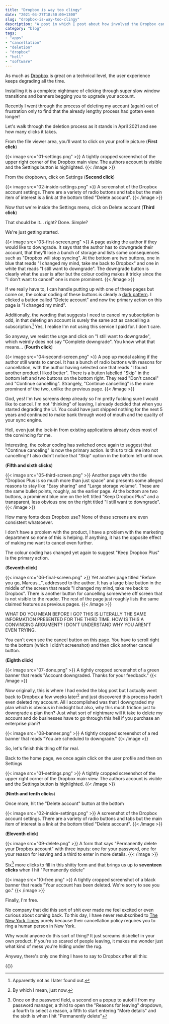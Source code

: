 ```yaml
---
title: "Dropbox is way too clingy"
date: "2021-04-27T18:50:00+1300"
slug: "dropbox-is-way-too-clingy"
description: "A post in which I post about how involved the Dropbox cancellation process is."
category: "blog"
tags:
- "apps"
- "cancellation"
- "deletion"
- "dropbox"
- "hell"
- "software"
---
```


As much as [Dropbox](https://www.dropbox.com) is great on a technical level, the user experience keeps degrading all the time.

Installing it is a complete nightmare of clicking through super slow window transitions and banners begging you to upgrade your account.

Recently I went through the process of deleting my account (again) out of frustration only to find that the already lengthy process had gotten even longer!

Let's walk through the deletion process as it stands in April 2021 and see how many clicks it takes.

From the file viewer area, you'll want to click on your profile picture (**First click**)

{{< image src="01-settings.png" >}}
A tightly cropped screenshot of the upper right corner of the Dropbox main view. The authors account is visible and the Settings button is highlighted.
{{< /image >}}

From the dropbown, click on Settings (**Second click**)

{{< image src="02-inside-settings.png" >}}
A screenshot of the Dropbox account settings. There are a variety of radio buttons and tabs but the main item of interest is a link at the bottom titled "Delete account".
{{< /image >}}

Now that we're inside the Settings menu, click on Delete account (**Third click**)

That should be it... right? Done. Simple?

We're just getting started.

{{< image src="03-first-screen.png" >}}
A page asking the author if they would like to downgrade. It says that the author has to downgrade their account, that they'll lose a bunch of storage and lists some consequences such as "Dropbox will stop syncing". At the bottom are two buttons, one in blue that reads "I changed my mind, take me back to Dropbox" and one in white that reads "I still want to downgrade". The downgrade button is clearly what the user is after but the colour coding makes it tricky since the "I don't want to cancel" one is more prominent.
{{< /image >}}

If we really have to, I can handle putting up with one of these pages but come on, the colour coding of these buttons is clearly a [dark pattern](https://www.darkpatterns.org/). I clicked a button called "Delete account" and now the primary action on this page is "I changed my mind".

Additionally, the wording that suggests I need to cancel my subscription is odd, in that deleting an account is surely the same act as cancelling a subscription.[^1] Yes, I realise I'm not using this service I paid for. I don't care.

So anyway, we resist the urge and click on "I still want to downgrade", which weirdly does not say "Complete downgrade". You know what that means... (**Fourth click**)

{{< image src="04-second-screen.png" >}}
A pop up modal asking if the author still wants to cancel. It has a bunch of radio buttons with reasons for cancellation, with the author having selected one that reads "I found another product I liked better". There is a button labelled "Skip" in the bottom left and two buttons on the bottom right. They read "Don't cancel" and "Continue cancelling". Strangely, "Continue cancelling" is the more prominent of the two, unlike the previous page.
{{< /image >}}

God, yes! I'm two screens deep already so I'm pretty fucking sure I would like to cancel. I'm not "thinking" of leaving, I already decided that when you started degrading the UI. You could have just shipped nothing for the next 5 years and continued to make bank through word of mouth and the quality of your sync engine.

Hell, even just the lock-in from existing applications already does most of the convincing for me.

Interesting, the colour coding has switched once again to suggest that "Continue canceling" is now the primary action. Is this to trick me into not cancelling? I also didn't notice that "Skip" option in the bottom left until now.

(**Fifth and sixth clicks**)

{{< image src="05-third-screen.png" >}}
Another page with the title "Dropbox Plus is so much more than just space" and presents some alleged reasons to stay like "Easy sharing" and "Large storage volume". These are the same bullet points, roughly, as the earlier page. At the bottom are two buttons, a prominent blue one on the left titled "Keep Dropbox Plus" and a transparent, less obvious one on the right titled "I still want to downgrade".
{{< /image >}}

How many fonts does Dropbox use? None of these screens are even consistent whatsoever.

I don't have a problem with the product, I have a problem with the marketing department so none of this is helping. If anything, it has the opposite effect of making me want to cancel even further.

The colour coding has changed yet again to suggest "Keep Dropbox Plus" is the primary action.

(**Seventh click**)

{{< image src="06-final-screen.png" >}}
Yet another page titled "Before you go, Marcus...", addressed to the author. It has a large blue button in the middle of the screen that reads "I changed my mind, take me back to Dropbox". There is another button for cancelling somewhere off screen that is not visible to the reader. The rest of the page just roughly lists the same claimed features as previous pages.
{{< /image >}}

WHAT DO YOU MEAN BEFORE I GO? THIS IS LITERALLY THE SAME INFORMATION PRESENTED FOR THE THIRD TIME. HOW IS THIS A CONVINCING ARGUMENT? I DON'T UNDERSTAND WHY YOU AREN'T EVEN TRYING.

You can't even see the cancel button on this page. You have to scroll right to the bottom (which I didn't screenshot) and then click another cancel button.

(**Eighth click**)

{{< image src="07-done.png" >}}
A tightly cropped screenshot of a green banner that reads "Account downgraded. Thanks for your feedback."
{{< /image >}}

Now originally, this is where I had ended the blog post but I actually went back to Dropbox a few weeks later[^2] and just discovered this process hadn't even deleted my account. All I accomplished was that I downgraded my plan which is obvious in hindsight but also, why this much friction just to downgrade a plan then? Just what sort of nightmare will it take to delete my account and do businesses have to go through this hell if you purchase an enterprise plan?!

{{< image src="08-banner.png" >}}
A tightly cropped screenshot of a red banner that reads "You are scheduled to downgrade."
{{< /image >}}

So, let's finish this thing off for real.

Back to the home page, we once again click on the user profile and then on Settings

{{< image src="01-settings.png" >}}
A tightly cropped screenshot of the upper right corner of the Dropbox main view. The authors account is visible and the Settings button is highlighted.
{{< /image >}}

(**Ninth and tenth clicks**)

Once more, hit the "Delete account" button at the bottom

{{< image src="02-inside-settings.png" >}}
A screenshot of the Dropbox account settings. There are a variety of radio buttons and tabs but the main item of interest is a link at the bottom titled "Delete account".
{{< /image >}}

(**Eleventh click**)

{{< image src="09-delete.png" >}}
A form that says "Permanently delete your Dropbox account" with three inputs: one for your password, one for your reason for leaving and a third to enter in more details.
{{< /image >}}

Six[^3] more clicks to fill in this shitty form and that brings us up to **seventeen clicks** when I hit "Permanently delete"

{{< image src="10-free.png" >}}
A tightly cropped screenshot of a black banner that reads "Your account has been deleted. We're sorry to see you go."
{{< /image >}}

Finally, I'm free.

No company that did this sort of shit ever made me feel excited or even curious about coming back. To this day, I have never resubscribed to [The New York Times](https://www.nytimes.com) purely because their cancellation policy requires you to ring a human person in New York.

Why would anyone do this sort of thing? It just screams disbelief in your own product. If you're so scared of people leaving, it makes me wonder just what kind of mess you're hiding under the rug.

Anyway, there's only one thing I have to say to Dropbox after all this:

{{<youtube id="HhnUK1YmMEU" >}}

[^1]: Apparently not as I later found out.

[^2]: By which I mean, just now.

[^3]: Once on the password field, a second on a popup to autofill from my password manager, a third to open the "Reasons for leaving" dropdown, a fourth to select a reason, a fifth to start entering "More details" and the sixth is when I hit "Permanently delete"